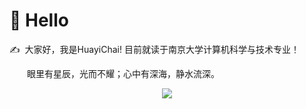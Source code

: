 <!--
**huayichai/huayichai** is a ✨ _special_ ✨ repository because its `README.md` (this file) appears on your GitHub profile.

Here are some ideas to get you started:

- 🔭 I’m currently working on ...
- 🌱 I’m currently learning ...
- 👯 I’m looking to collaborate on ...
- 🤔 I’m looking for help with ...
- 💬 Ask me about ...
- 📫 How to reach me: ...
- 😄 Pronouns: ...
- ⚡ Fun fact: ...
-->

#  🙋 Hello

<p>✍️&nbsp;&nbsp;大家好，我是HuayiChai! 目前就读于南京大学计算机科学与技术专业！</p>

<p>&emsp;&emsp;眼里有星辰，光而不耀；心中有深海，静水流深。</p>

<!-- 个人资料徽标 -->
<div align="center">

  <a href="https://www.zhihu.com/people/brilliant-90-16/"><img src="https://img.shields.io/badge/zhihu-%E7%9F%A5%E4%B9%8E-blue"></a>
